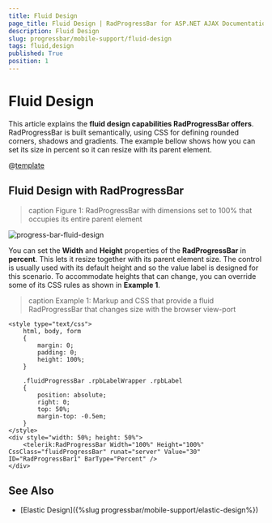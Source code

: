 ```yaml
---
title: Fluid Design
page_title: Fluid Design | RadProgressBar for ASP.NET AJAX Documentation
description: Fluid Design
slug: progressbar/mobile-support/fluid-design
tags: fluid,design
published: True
position: 1
---
```


# Fluid Design

This article explains the **fluid design capabilities RadProgressBar offers**.	RadProgressBar is built semantically, using CSS for defining rounded corners, shadows and gradients.	The example bellow shows how you can set its size in percent so it can resize with its parent element.

@[template](/_templates/common/render-mode.md#resp-design-desc "slug-el: progressbar/mobile-support/elastic-design, slug-fl: no")

## Fluid Design with RadProgressBar

>caption Figure 1: RadProgressBar with dimensions set to 100% that occupies its entire parent element

![progress-bar-fluid-design](images/progress-bar-fluid-design.png)

You can set the **Width** and **Height** properties of the **RadProgressBar** in **percent**.	This lets it resize together with its parent element size. The control is usually used with its default height and so the value label is designed	for this scenario. To accommodate heights that can change, you can override some of its CSS rules as shown in **Example 1**.

>caption Example 1: Markup and CSS that provide a fluid RadProgressBar that changes size with the browser view-port

````ASP.NET
<style type="text/css">
	html, body, form
	{
		margin: 0;
		padding: 0;
		height: 100%;
	}

	.fluidProgressBar .rpbLabelWrapper .rpbLabel
	{
		position: absolute;
		right: 0;
		top: 50%;
		margin-top: -0.5em;
	}
</style>
<div style="width: 50%; height: 50%">
	<telerik:RadProgressBar Width="100%" Height="100%" CssClass="fluidProgressBar" runat="server" Value="30" ID="RadProgressBar1" BarType="Percent" />
</div>
````

## See Also

 * [Elastic Design]({%slug progressbar/mobile-support/elastic-design%})
